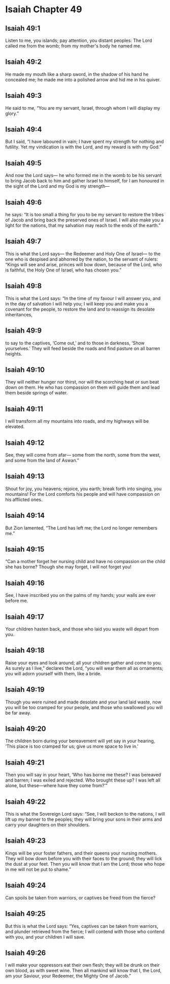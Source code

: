 # Isaiah Chapter 49

## Isaiah 49:1
Listen to me, you islands; pay attention, you distant peoples: The Lord called me from the womb; from my mother's body he named me.

## Isaiah 49:2
He made my mouth like a sharp sword, in the shadow of his hand he concealed me; he made me into a polished arrow and hid me in his quiver.

## Isaiah 49:3
He said to me, “You are my servant, Israel, through whom I will display my glory.”

## Isaiah 49:4
But I said, “I have laboured in vain; I have spent my strength for nothing and futility. Yet my vindication is with the Lord, and my reward is with my God.”

## Isaiah 49:5
And now the Lord says— he who formed me in the womb to be his servant to bring Jacob back to him and gather Israel to himself, for I am honoured in the sight of the Lord and my God is my strength—

## Isaiah 49:6
he says: “It is too small a thing for you to be my servant to restore the tribes of Jacob and bring back the preserved ones of Israel. I will also make you a light for the nations, that my salvation may reach to the ends of the earth.”

## Isaiah 49:7
This is what the Lord says— the Redeemer and Holy One of Israel— to the one who is despised and abhorred by the nation, to the servant of rulers: “Kings will see and arise, princes will bow down, because of the Lord, who is faithful, the Holy One of Israel, who has chosen you.”

## Isaiah 49:8
This is what the Lord says: “In the time of my favour I will answer you, and in the day of salvation I will help you; I will keep you and make you a covenant for the people, to restore the land and to reassign its desolate inheritances,

## Isaiah 49:9
to say to the captives, ‘Come out,’ and to those in darkness, ‘Show yourselves.’ They will feed beside the roads and find pasture on all barren heights.

## Isaiah 49:10
They will neither hunger nor thirst, nor will the scorching heat or sun beat down on them. He who has compassion on them will guide them and lead them beside springs of water.

## Isaiah 49:11
I will transform all my mountains into roads, and my highways will be elevated.

## Isaiah 49:12
See, they will come from afar— some from the north, some from the west, and some from the land of Aswan.”

## Isaiah 49:13
Shout for joy, you heavens; rejoice, you earth; break forth into singing, you mountains! For the Lord comforts his people and will have compassion on his afflicted ones.

## Isaiah 49:14
But Zion lamented, “The Lord has left me; the Lord no longer remembers me.”

## Isaiah 49:15
“Can a mother forget her nursing child and have no compassion on the child she has borne? Though she may forget, I will not forget you!

## Isaiah 49:16
See, I have inscribed you on the palms of my hands; your walls are ever before me.

## Isaiah 49:17
Your children hasten back, and those who laid you waste will depart from you.

## Isaiah 49:18
Raise your eyes and look around; all your children gather and come to you. As surely as I live,” declares the Lord, “you will wear them all as ornaments; you will adorn yourself with them, like a bride.

## Isaiah 49:19
Though you were ruined and made desolate and your land laid waste, now you will be too cramped for your people, and those who swallowed you will be far away.

## Isaiah 49:20
The children born during your bereavement will yet say in your hearing, ‘This place is too cramped for us; give us more space to live in.’

## Isaiah 49:21
Then you will say in your heart, ‘Who has borne me these? I was bereaved and barren; I was exiled and rejected. Who brought these up? I was left all alone, but these—where have they come from?’”

## Isaiah 49:22
This is what the Sovereign Lord says: “See, I will beckon to the nations, I will lift up my banner to the peoples; they will bring your sons in their arms and carry your daughters on their shoulders.

## Isaiah 49:23
Kings will be your foster fathers, and their queens your nursing mothers. They will bow down before you with their faces to the ground; they will lick the dust at your feet. Then you will know that I am the Lord; those who hope in me will not be put to shame.”

## Isaiah 49:24
Can spoils be taken from warriors, or captives be freed from the fierce?

## Isaiah 49:25
But this is what the Lord says: “Yes, captives can be taken from warriors, and plunder retrieved from the fierce; I will contend with those who contend with you, and your children I will save.

## Isaiah 49:26
I will make your oppressors eat their own flesh; they will be drunk on their own blood, as with sweet wine. Then all mankind will know that I, the Lord, am your Saviour, your Redeemer, the Mighty One of Jacob.”
